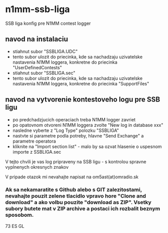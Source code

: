 # n1mm-ssb-liga
SSB liga konfig pre N1MM contest logger 

## navod na instalaciu

- stiahnut subor "SSBLIGA.UDC"
- tento subor ulozit do priecinka, kde sa nachadzaju uzivatelske nastavenia N1MM loggera, konkretne do priecinka "UserDefinedContests"
- stiahnut subor "SSBLIGA.sec"
- tento subor ulozit do priecinka, kde sa nachadzaju uzivatelske nastavenia N1MM loggera, konkretne do priecinka "SupportFiles"

## navod na vytvorenie kontestoveho logu pre SSB ligu

- po predchadzjucich operaciach treba N1MM logger zavriet
- po opatovnom otvoreni N1MM loggera zvolte "New log in database xxx"
- nasledne vyberte z "Log Type" polozku "SSBLIGA"
- nastvte si parametre podla potreby, hlavne "Send Exchange" a parametre operatora
- kliknite na "Import section list" - malo by sa ozvat hlasenie o uspesnom importe z SSBLIGA.sec

V tejto chvili je vas log pripraveny na SSB ligu - s kontrolou spravne vyplnenych okresnych znakov

V pripade otazok mi nevahajte napisat na om5ast(at)omradio.sk

### Ak sa nekamaratite s Github alebo s GIT zalezitostami, nevahajte pouzit zelene tlacidlo vpravo hore "Clone and download" a ako volbu pouzite "download as ZIP". Vsetky subory butete mat v ZIP archive a postaci ich rozbalit  beznym sposobom.

73 ES GL
